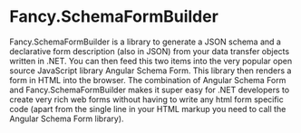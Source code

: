 # Fancy.SchemaFormBuilder

Fancy.SchemaFormBuilder is a library to generate a JSON schema and a declarative form description (also in JSON) from your data transfer objects written
in .NET. You can then feed this two items into the very popular open source JavaScript library Angular Schema Form. This library then renders a form in 
HTML into the browser. The combination of Angular Schema Form and Fancy.SchemaFormBuilder makes it super easy for .NET developers to create very rich web 
forms without having to write any html form specific code (apart from the single line in your HTML markup you need to call the Angular Schema Form  library).
